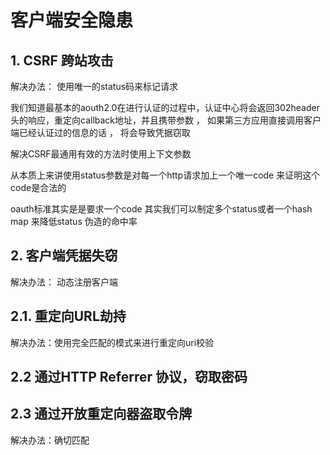 # 客户端安全隐患

## 1. CSRF 跨站攻击

解决办法： 使用唯一的status码来标记请求

我们知道最基本的aouth2.0在进行认证的过程中，认证中心将会返回302header头的响应，重定向callback地址，并且携带参数 ， 如果第三方应用直接调用客户端已经认证过的信息的话 ， 将会导致凭据窃取

解决CSRF最通用有效的方法时使用上下文参数

从本质上来讲使用status参数是对每一个http请求加上一个唯一code 来证明这个code是合法的

oauth标准其实是是要求一个code 其实我们可以制定多个status或者一个hash map 来降低status 伪造的命中率

## 2. 客户端凭据失窃

解决办法： 动态注册客户端

## 2.1. 重定向URL劫持

解决办法：使用完全匹配的模式来进行重定向uri校验

## 2.2 通过HTTP Referrer 协议，窃取密码

## 2.3  通过开放重定向器盗取令牌

解决办法：确切匹配

